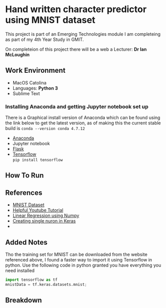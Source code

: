 # Hand written character predictor using MNIST dataset
This project is part of an Emerging Technologies module I am completeing as part of my 4th Year Study in GMIT.

On completeion of this project there will be a web a
Lecturer: **Dr Ian McLoughin**

## Work Environment 
- MacOS Catolina
- Languages: **Python 3**
- Sublime Text

### Installing Anaconda and getting Jupyter notebook set up
There is a Graphical install version of Anaconda which can be found using the link below to get the latest version, as of making this the current stable build is `conda --version
conda 4.7.12`
- [Anaconda](http://anaconda.com)
- Jupyter notebook
- [Flask](https://flask.palletsprojects.com/en/1.1.x/) 
- [Tensorflow](https://www.tensorflow.org) <br> `pip install tensorflow`


## How To Run



## References
- [MNIST Dataset](http://yann.lecun.com/exdb/mnist/)
- [Helpful Youtube Tutorial](https://www.youtube.com/watch?v=wQ8BIBpya2k)
- [Linear Regression using Numpy](https://nbviewer.jupyter.org/github/ianmcloughlin/jupyter-teaching-notebooks/blob/master/simple-linear-regression.ipynb)
- [Creating single nuron in Keras](https://github.com/ianmcloughlin/jupyter-teaching-notebooks/blob/master/keras-neurons.ipynb)
- []()

## Added Notes
Tho the training set for MNIST can be downloaded from the website referenced above, I found a faster way to import it using Tensorflow in python.
Use the following code in python granted you have everything you need installed 
```python
import tensorflow as tf
mnistData = tf.keras.datasets.mnist;
```

## Breakdown 
